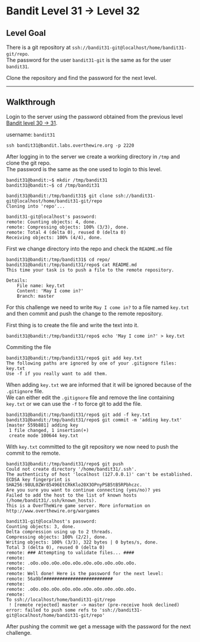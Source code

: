 # Bandit Level 31 → Level 32

## Level Goal

There is a git repository at `ssh://bandit31-git@localhost/home/bandit31-git/repo`.  
The password for the user `bandit31-git` is the same as for the user `bandit31`.

Clone the repository and find the password for the next level.

---

## Walkthrough

Login to the server using the password obtained from the previous level [Bandit level 30 -> 31](../bandit30-31/README.md). 

username: `bandit31`

```ssh
ssh bandit31@bandit.labs.overthewire.org -p 2220
```

After logging in to the server we create a working directory in `/tmp` and clone the git repo.  
The password is the same as the one used to login to this level.

```console
bandit31@bandit:~$ mkdir /tmp/bandit31
bandit31@bandit:~$ cd /tmp/bandit31

bandit31@bandit:/tmp/bandit31$ git clone ssh://bandit31-git@localhost/home/bandit31-git/repo
Cloning into 'repo'...

bandit31-git@localhost's password:
remote: Counting objects: 4, done.
remote: Compressing objects: 100% (3/3), done.
remote: Total 4 (delta 0), reused 0 (delta 0)
Receiving objects: 100% (4/4), done.
```

First we change directory into the repo and check the `README.md` file

```console
bandit31@bandit:/tmp/bandit31$ cd repo/
bandit31@bandit:/tmp/bandit31/repo$ cat README.md
This time your task is to push a file to the remote repository.

Details:
    File name: key.txt
    Content: 'May I come in?'
    Branch: master

```

For this challenge we need to write `May I come in?` to a file named `key.txt` and then commit and push the change to the remote repository.

First thing is to create the file and write the text into it.

```console
bandit31@bandit:/tmp/bandit31/repo$ echo 'May I come in?' > key.txt
```

Commiting the file

```console
bandit31@bandit:/tmp/bandit31/repo$ git add key.txt
The following paths are ignored by one of your .gitignore files:
key.txt
Use -f if you really want to add them.

```

When adding `key.txt` we are informed that it will be ignored because of the `.gitignore` file.  
We can either edit the `.gitignore` file and remove the line containing `key.txt` or we can use the `-f` to force git to add the file.

```console
bandit31@bandit:/tmp/bandit31/repo$ git add -f key.txt
bandit31@bandit:/tmp/bandit31/repo$ git commit -m 'adding key.txt'
[master 559b881] adding key
 1 file changed, 1 insertion(+)
 create mode 100644 key.txt
```

With `key.txt` committed to the git repository we now need to push the commit to the remote. 

```console
bandit31@bandit:/tmp/bandit31/repo$ git push
Could not create directory '/home/bandit31/.ssh'.
The authenticity of host 'localhost (127.0.0.1)' can't be established.
ECDSA key fingerprint is SHA256:98UL0ZWr85496EtCRkKlo20X3OPnyPSB5tB5RPbhczc.
Are you sure you want to continue connecting (yes/no)? yes
Failed to add the host to the list of known hosts (/home/bandit31/.ssh/known_hosts).
This is a OverTheWire game server. More information on http://www.overthewire.org/wargames

bandit31-git@localhost's password: 
Counting objects: 3, done.
Delta compression using up to 2 threads.
Compressing objects: 100% (2/2), done.
Writing objects: 100% (3/3), 322 bytes | 0 bytes/s, done.
Total 3 (delta 0), reused 0 (delta 0)
remote: ### Attempting to validate files... ####
remote:
remote: .oOo.oOo.oOo.oOo.oOo.oOo.oOo.oOo.oOo.oOo.
remote:
remote: Well done! Here is the password for the next level:
remote: 56a9bf##########################
remote:
remote: .oOo.oOo.oOo.oOo.oOo.oOo.oOo.oOo.oOo.oOo.
remote:
To ssh://localhost/home/bandit31-git/repo
 ! [remote rejected] master -> master (pre-receive hook declined)
error: failed to push some refs to 'ssh://bandit31-git@localhost/home/bandit31-git/repo'
```

After pushing the commit we get a message with the password for the next challenge.